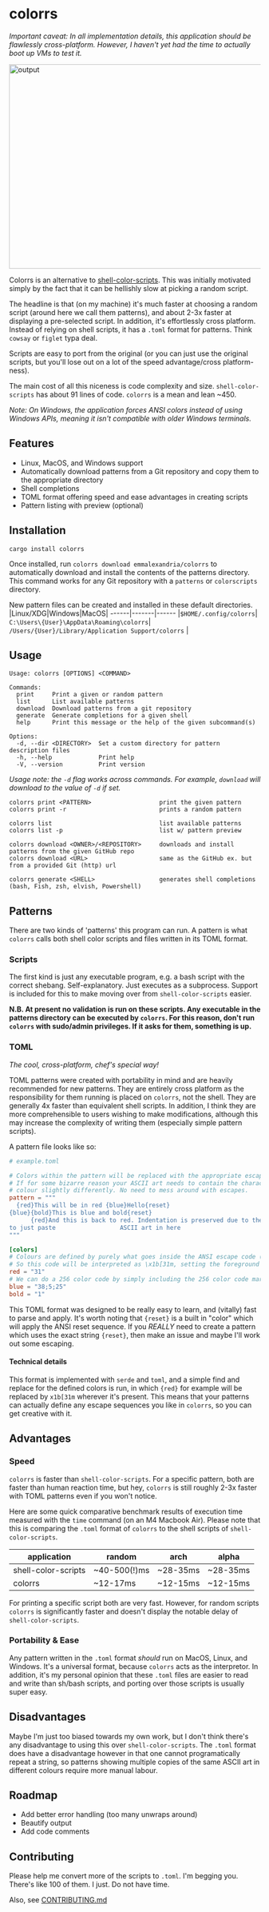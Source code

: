 # colorrs

*Important caveat: In all implementation details, this application should be flawlessly cross-platform. However, I haven't yet had the time 
to actually boot up VMs to test it.*

<img width="1392" height="409" alt="output" src="https://github.com/user-attachments/assets/e815ee96-613e-4c9f-9f43-4c8623bee448" />

Colorrs is an alternative to [shell-color-scripts](https://gitlab.com/dwt1/shell-color-scripts). This was initially motivated simply by the fact that 
it can be hellishly slow at picking a random script.

The headline is that (on my machine) it's much faster at choosing a random script (around here we call them patterns), and about 2-3x faster at
displaying a pre-selected script. In addition, it's effortlessly cross platform. Instead of relying on shell scripts, it has a `.toml` format for patterns. Think
`cowsay` or `figlet` typa deal.

Scripts are easy to port from the original (or you can just use the original scripts, but you'll lose out on a lot of the speed advantage/cross platform-ness).

The main cost of all this niceness is code complexity and size. `shell-color-scripts` has about 91 lines of code. `colorrs` is a mean and lean ~450.

*Note: On Windows, the application forces ANSI colors instead of using Windows APIs, meaning it isn't compatible with older Windows terminals.*

## Features 
- Linux, MacOS, and Windows support
- Automatically download patterns from a Git repository and copy them to the appropriate directory
- Shell completions
- TOML format offering speed and ease advantages in creating scripts
- Pattern listing with preview (optional)

## Installation

`cargo install colorrs`

Once installed, run `colorrs download emmalexandria/colorrs` to automatically download and install the contents of 
the patterns directory. This command works for any Git repository with a `patterns` or `colorscripts` directory.

New pattern files can be created and installed in these default directories.
|Linux/XDG|Windows|MacOS|
------|-------|------
|`$HOME/.config/colorrs`| `C:\Users\{User}\AppData\Roaming\colorrs`| `/Users/{User}/Library/Application Support/colorrs` |


## Usage

```
Usage: colorrs [OPTIONS] <COMMAND>

Commands:
  print     Print a given or random pattern
  list      List available patterns
  download  Download patterns from a git repository
  generate  Generate completions for a given shell
  help      Print this message or the help of the given subcommand(s)

Options:
  -d, --dir <DIRECTORY>  Set a custom directory for pattern description files
  -h, --help             Print help
  -V, --version          Print version
```

*Usage note: the `-d` flag works across commands. For example, `download` will download to the value of `-d` if set.*

```
colorrs print <PATTERN>                   print the given pattern
colorrs print -r                          prints a random pattern

colorrs list                              list available patterns
colorrs list -p                           list w/ pattern preview

colorrs download <OWNER>/<REPOSITORY>     downloads and install patterns from the given GitHub repo
colorrs download <URL>                    same as the GitHub ex. but from a provided Git (http) url

colorrs generate <SHELL>                  generates shell completions (bash, Fish, zsh, elvish, Powershell)
```

## Patterns

There are two kinds of 'patterns' this program can run. A pattern is what `colorrs` calls both shell color scripts and
files written in its TOML format.

### Scripts

The first kind is just any executable program, e.g. a bash script with the correct shebang. Self-explanatory.
Just executes as a subprocess. Support is included for this to make moving over from `shell-color-scripts` easier. 

**N.B. At present no validation is run on these scripts. Any executable in the patterns directory can be 
executed by `colorrs`. For this reason, don't run `colorrs` with sudo/admin privileges. If it asks for them, something is 
up.**

### TOML

*The cool, cross-platform, chef's special way!*

TOML patterns were created with portability in mind and are heavily recommended for new patterns. They are entirely cross platform as the responsibility for them running is placed on `colorrs`, not the shell. They are generally 4x faster than equivalent shell scripts. In addition, I think they are more comprehensible to users wishing to make modifications, although this may increase the complexity of writing them (especially simple pattern scripts).

A pattern file looks like so:

```toml
# example.toml

# Colors within the pattern will be replaced with the appropriate escape code based on exact string matches. 
# If for some bizarre reason your ASCII art needs to contain the characters '{red}', you can simply name your 
# colour slightly differently. No need to mess around with escapes.
pattern = """
  {red}This will be in red {blue}Hello{reset}
{blue}{bold}This is blue and bold{reset}
      {red}And this is back to red. Indentation is preserved due to the multiline string! Feel free 
to just paste                  ASCII art in here
"""

[colors]
# Colours are defined by purely what goes inside the ANSI escape code (\x1b[...m)
# So this code will be interpreted as \x1b[31m, setting the foreground to red
red = "31"
# We can do a 256 color code by simply including the 256 color code marker:
blue = "38;5;25"
bold = "1"
```

This TOML format was designed to be really easy to learn, and (vitally) fast to parse and apply. It's worth noting that `{reset}` is a built in "color" which
will apply the ANSI reset sequence. If you *REALLY* need to create a pattern which uses the exact string `{reset}`, then make an issue and maybe
I'll work out some escaping.

#### Technical details
This format is implemented with `serde` and `toml`, and a simple find and replace for the defined colors is run, in which `{red}` for example will be 
replaced by `x1b[31m` wherever it's present. This means that your patterns can actually define any escape sequences you like in `colorrs`, so you can 
get creative with it.

## Advantages

### Speed

`colorrs` is faster than `shell-color-scripts`. For a specific pattern, both are
faster than human reaction time, but hey, `colorrs` is still roughly 2-3x faster with TOML patterns even if you won't notice.

Here are some quick comparative benchmark results of execution time measured with the `time` command (on an M4 Macbook Air). Please note
that this is comparing the `.toml` format of `colorrs` to the shell scripts of `shell-color-scripts`.

|application|random|arch|alpha|
|--------------|------|----|-------|
|shell-color-scripts|~40-500(!)ms|~28-35ms|~28-35ms|
|colorrs|~12-17ms|~12-15ms|~12-15ms|

For printing a specific script both are very fast. However, for random scripts `colorrs` is significantly faster and doesn't
display the notable delay of `shell-color-scripts`.

### Portability & Ease

Any pattern written in the `.toml` format *should* run on MacOS, Linux, and Windows. It's a universal format, because
`colorrs` acts as the interpretor. In addition, it's my personal opinion that these `.toml` files are easier to read and write
than sh/bash scripts, and porting over those scripts is usually super easy.

## Disadvantages

Maybe I'm just too biased towards my own work, but I don't think there's any disadvantage to using this over `shell-color-scripts`. The `.toml`
format does have a disadvantage however in that one cannot programatically repeat a string, so patterns showing multiple copies of the same
ASCII art in different colours require more manual labour.

## Roadmap

- Add better error handling (too many unwraps around)
- Beautify output
- Add code comments

## Contributing

Please help me convert more of the scripts to `.toml`. I'm begging you. There's like 100 of them. I just. Do not have time.

Also, see [CONTRIBUTING.md](CONTRIBUTING.md)
